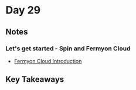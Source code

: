 # Day 29

## Notes

### Let's get started - Spin and Fermyon Cloud

- [Fermyon Cloud Introduction](https://developer.fermyon.com/cloud/index)

## Key Takeaways
